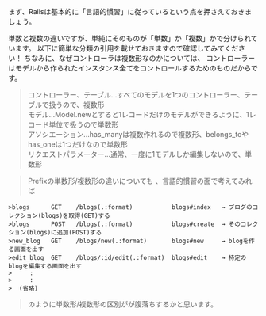 まず、Railsは基本的に「言語的慣習」に従っているという点を押さえておきましょう。

単数と複数の違いですが、単純にそのものが「単数」か「複数」かで分けられています。
以下に簡単な分類の引用を載せておきますので確認してみてください！
ちなみに、なぜコントローラは複数形なのかについては、
コントローラーはモデルから作られたインスタンス全てをコントロールするためのものだからです。

>コントローラー、テーブル…すべてのモデルを1つのコントローラー、テーブルで扱うので、複数形  
>モデル…Model.newとすると1レコードだけのモデルができるように、1レコード単位で扱うので単数形  
>アソシエーション…has_manyは複数作れるので複数形、belongs_toやhas_oneは1つだけなので単数形  
>リクエストパラメーター…通常、一度に1モデルしか編集しないので、単数形  

>Prefixの単数形/複数形の違いについても 、言語的慣習の面で考えてみれば  

```
>blogs      GET    /blogs(.:format)           blogs#index   → ブログのコレクション(blogs)を取得(GET)する
>blogs      POST   /blogs(.:format)           blogs#create  → そのコレクション(blogs)に追加(POST)する
>new_blog   GET    /blogs/new(.:format)       blogs#new     → blogを作る画面を出す
>edit_blog  GET    /blogs/:id/edit(.:format)  blogs#edit    → 特定のblogを編集する画面を出す
>     : 
>     : 
>  (省略) 
```
>  のように単数形/複数形の区別がが腹落ちするかと思います。
